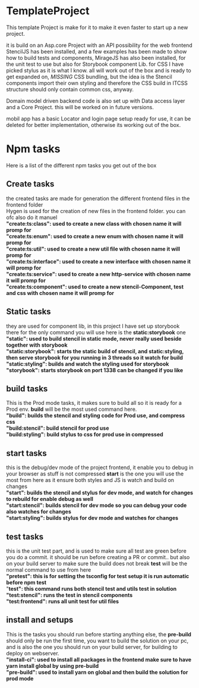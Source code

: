 # TemplateProject
This template Project is make for it to make it even faster to start up a new project.

it is build on an Asp.core Project with an API possibility for the web frontend StencilJS has been installed,
and a few examples has been made to show how to build tests and components, MirageJS has also been installed,
for the unit test to use but also for Storybook component Lib. for CSS I have picked stylus as it is what I know. 
all will work out of the box and is ready to get expanded on, *MISSING* CSS bundling, but the idea is the Stencil
components import their own styling and therefore the CSS build in ITCSS structure should only contain common css,
anyway. 

Domain model driven backend code is also set up with Data access layer and a Core Project. this will be worked on in
future versions. 

mobil app has a basic Locator and login page setup ready for use, it can be deleted for better implementation, otherwise 
its working out of the box. 


# Npm tasks
Here is a list of the different npm tasks you get out of the box

## Create tasks
the created tasks are made for generation the different frontend files in the frontend folder<br />
Hygen is used for the creation of new files in the frontend folder. you can ofc also do it manuel<br />
__"create:ts:class": used to create a new class with chosen name it will promp for<br />__
__"create:ts:enum": used to create a new enum with chosen name it will promp for<br />__
__"create:ts:util": used to create a new util file with chosen name it will promp for<br />__
__"create:ts:interface": used to create a new interface with chosen name it will promp for<br />__
__"create:ts:service": used to create a new http-service with chosen name it will promp for<br />__
__"create:ts:component": used to create a new stencil-Component, test and css with chosen name it will promp for<br />__

## Static tasks
they are used for component lib, in this project I have set up storybook there for the only command you will 
use here is the __static:storybook__ one<br />
__"static": used to build stencil in static mode, never really used beside together with storybook <br />__
__"static:storybook": starts the static build of stencil, and static:styling, then serve storybook for you running in 3 threads so it watch for build<br />__
__"static:styling": builds and watch the styling used for storybook<br />__
__"storybook": starts storybook on port 1338 can be changed if you like <br />__

## build tasks
This is the Prod mode tasks, it makes sure to build all so it is ready for a Prod env. __build__ will be the 
most used command here.<br />
__"build": builds the stencil and styling code for Prod use, and compress css<br />__
__"build:stencil": build stencil for prod use<br />__
__"build:styling": build stylus to css for prod use in compressed<br />__

## start tasks
this is the debug/dev mode of the project frontend, it enable you to debug in your browser as stuff is not compressed
__start__ is the one you will use the most from here as it ensure both styles and JS is watch and build on changes<br />
__"start": builds the stencil and stylus for dev mode, and watch for changes to rebuild for enable debug as well <br />__
__"start:stencil": builds stencil for dev mode so you can debug your code also watches for changes<br />__
__"start:styling": builds stylus for dev mode and watches for changes<br />__

## test tasks
this is the unit test part, and is used to make sure all test are green before you do a commit. it should be run before 
creating a PR or commit.. but also on your build server to make sure the build does not break __test__ will be the normal
command to use from here<br />
__"pretest": this is for setting the tsconfig for test setup it is run automatic before npm test<br />__
"__test": this command runs both stencil test and utils test in solution <br />__
__"test:stencil": runs the test in stencil components<br />__
__"test:frontend": runs all unit test for util files<br />__


## install and setups
This is the tasks you should run before starting anything else, the __pre-build__ should only be run the first time,
you want to build the solution on your pc, and is also the one you should run on your build server, for building to deploy on webserver.<br />
__"install-ci": used to install all packages in the frontend make sure to have yarn install global by using pre-build<br />__
__"pre-build": used to install yarn on global and then build the solution for prod mode<br />__


